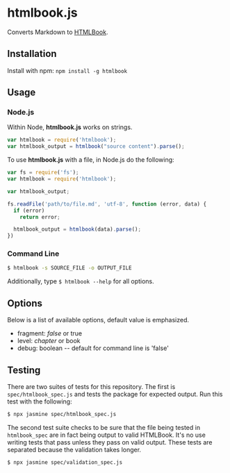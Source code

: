 # htmlbook.js

Converts Markdown to [HTMLBook](https://github.com/oreillymedia/htmlbook).

## Installation

Install with npm: `npm install -g htmlbook`

## Usage

### Node.js

Within Node, **htmlbook.js** works on strings.

```javascript
var htmlbook = require('htmlbook');
var htmlbook_output = htmlbook("source content").parse();
```

To use **htmlbook.js** with a file, in Node.js do the following:

```javascript
var fs = require('fs');
var htmlbook = require('htmlbook');

var htmlbook_output;

fs.readFile('path/to/file.md', 'utf-8', function (error, data) {
  if (error)
    return error;

  htmlbook_output = htmlbook(data).parse();
})
```

### Command Line

```bash
$ htmlbook -s SOURCE_FILE -o OUTPUT_FILE
```

Additionally, type `$ htmlbook --help` for all options.

## Options

Below is a list of available options, default value is emphasized.

- fragment: _false_ or true
- level: _chapter_ or book
- debug: boolean -- default for command line is 'false'

## Testing

There are two suites of tests for this repository. The first is `spec/htmlbook_spec.js` and tests the package for expected output. Run this test with the following:

```bash
$ npx jasmine spec/htmlbook_spec.js
```

The second test suite checks to be sure that the file being tested in `htmlbook_spec` are in fact being output to valid HTMLBook. It's no use writing tests that pass unless they pass on valid output. These tests are separated because the validation takes longer.

```bash
$ npx jasmine spec/validation_spec.js
```
